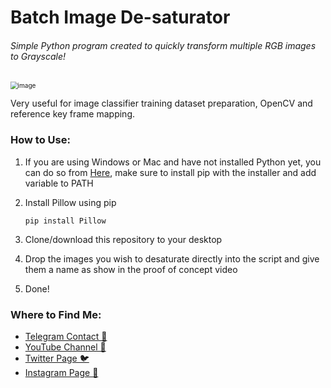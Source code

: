# Batch Image De-saturator
###### Simple Python program created to quickly transform multiple RGB images to Grayscale!

<img src="C:\Users\dell 1\Documents\GitHub\Batch-Image-Desaturator\scikit-image_org.png" alt="image" style="zoom:72%;" />

Very useful for image classifier training dataset preparation, OpenCV and reference key frame mapping.

### How to Use:

1. If you are using Windows or Mac and have not installed Python yet, you can do so from [Here](www.python.org/downloads/), make sure to install pip with the installer and add variable to PATH

2. Install Pillow using pip

   `pip install Pillow`

3. Clone/download this repository to your desktop

4. Drop the images you wish to desaturate directly into the script and give them a name as show in the proof of concept video

5. Done!

   

### Where to Find Me:

* [Telegram Contact 🔵](https://t.me/mekhyw)
* [YouTube Channel 🔴](https://www.youtube.com/channel/UC3__YPhMGjytXUqRUmriQ8A?view_as=subscriber)
* [Twitter Page 🐦](https://twitter.com/MekhyW)
* [Instagram Page 📸](https://www.instagram.com/mekhy_w/)

